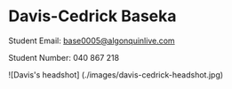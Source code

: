 
# Davis-Cedrick Baseka

Student Email: base0005@algonquinlive.com

Student Number: 040 867 218

![Davis's headshot] (./images/davis-cedrick-headshot.jpg)

